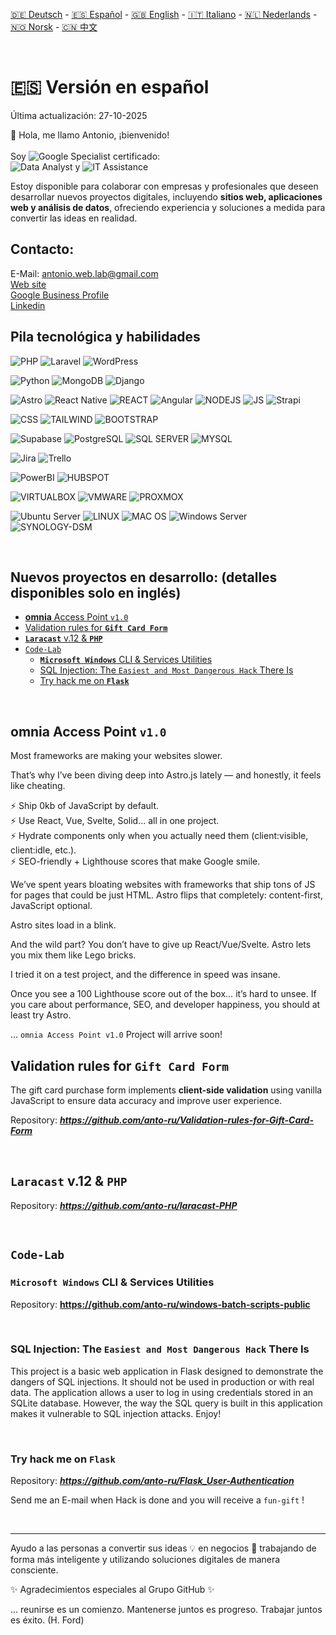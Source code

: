 <!-- INCLUDE: sections/language-menu.md -->





<!-- START INCLUDE -->
[🇩🇪 Deutsch](README.de.md) - [🇪🇸 Español](README.es.md) - [🇬🇧 English](README.md) - [🇮🇹 Italiano](README.it.md) - [🇳🇱 Nederlands](README.nl.md)  - [🇳🇴 Norsk](README.no.md) - [🇨🇳 中文](README.zh.md)
<!-- END INCLUDE -->
<br>
<h1>🇪🇸 Versión en español</h1>
<p>Última actualización: 27-10-2025</p>

👋 Hola, me llamo Antonio, ¡bienvenido!<br><br>
Soy ![Google Specialist](https://img.shields.io/badge/Google%20Specialist-4285F4?style=for-the-badge&logo=google&logoColor=white) certificado:<br> ![Data Analyst](https://img.shields.io/badge/Google_Data_Analyst-4285F4?style=for-the-badge&logo=google&logoColor=white) y ![IT Assistance](https://img.shields.io/badge/Google_IT_Support-4285F4?style=for-the-badge&logo=google&logoColor=white) 

Estoy disponible para colaborar con empresas y profesionales que deseen desarrollar nuevos proyectos digitales, incluyendo **sitios web, aplicaciones web y análisis de datos**, ofreciendo experiencia y soluciones a medida para convertir las ideas en realidad.

<h2>Contacto:</h2>
<!-- INCLUDE: sections/contact.md -->





<!-- START INCLUDE -->
E-Mail:&nbsp;antonio.web.lab@gmail.com
<br>
<a href="https://anto-ru.github.io/anto-ru/">Web site</a>
<br>
<a href="https://www.google.com/search?sca_esv=6bae24b5c791315b&hl=en&authuser=0&si=AMgyJEtREmoPL4P1I5IDCfuA8gybfVI2d5Uj7QMwYCZHKDZ-E9cZkofk5STIu4J3lpwj-FZN-h5IMQILNtxinfjxn7_uJHMfY6LL17mJ0YAAH2vLlOZKAsRcD3xYe4SDV8aBk0hrZBcfqepLuG_BU6BwFQsGrYN0ILOhjH6IsQqnuf0ry574nSM%3D&q=Antonio+Russo+Consulente+Informatico+Reviews&sa=X&ved=2ahUKEwjIzKq397ePAxWWUKQEHTQ1DLEQ0bkNegQIJBAD&biw=1920&bih=867&dpr=1">Google Business Profile</a>
<br>
<a href="https://www.linkedin.com/in/antonio-russo-83937a25b/">Linkedin</a>
<br>
<!-- END INCLUDE -->


<h2>Pila tecnológica y habilidades</h2>
<!-- INCLUDE: sections/stack-skills.md -->













<!-- START INCLUDE -->
![PHP](https://img.shields.io/badge/php-777BB4?style=for-the-badge&logo=php&logoColor=white) ![Laravel](https://img.shields.io/badge/Laravel-FF2D20?style=for-the-badge&logo=laravel&logoColor=white)  ![WordPress](https://img.shields.io/badge/wordpress-21759B?style=for-the-badge&logo=wordpress&logoColor=white)

![Python](https://img.shields.io/badge/python-3670A0?style=for-the-badge&logo=python&logoColor=ffdd54) ![MongoDB](https://img.shields.io/badge/MongoDB-4EA94B?style=for-the-badge&logo=mongodb&logoColor=white) ![Django](https://img.shields.io/badge/django-092E20?style=for-the-badge&logo=django&logoColor=white)

![Astro](https://img.shields.io/badge/Astro-FF5D01?style=for-the-badge&logo=astro&logoColor=white) ![React Native](https://img.shields.io/badge/react%20native-61DAFB?style=for-the-badge&logo=react&logoColor=white) ![REACT](https://img.shields.io/badge/React-20232A?style=for-the-badge&logo=react&logoColor=61DAFB) ![Angular](https://img.shields.io/badge/angular-DD0031?style=for-the-badge&logo=angular&logoColor=white) ![NODEJS](https://img.shields.io/badge/Node%20js-339933?style=for-the-badge&logo=nodedotjs&logoColor=white) ![JS](https://img.shields.io/badge/javascript-323330?style=for-the-badge&logo=javascript&logoColor=F7DF1E) ![Strapi](https://img.shields.io/badge/strapi-4945FF?style=for-the-badge&logo=strapi&logoColor=white)

![CSS](https://img.shields.io/badge/CSS3-1572B6?style=for-the-badge&logo=css3&logoColor=white) ![TAILWIND](https://img.shields.io/badge/tailwind%20css-38B2AC?style=for-the-badge&logo=tailwind-css&logoColor=white) ![BOOTSTRAP](https://img.shields.io/badge/bootstrap-563D7C?style=for-the-badge&logo=bootstrap&logoColor=white)

![Supabase](https://img.shields.io/badge/Supabase-171717?style=for-the-badge&logo=supabase&logoColor=white) ![PostgreSQL](https://img.shields.io/badge/PostgreSQL-316192?style=for-the-badge&logo=postgresql&logoColor=white) ![SQL SERVER](https://img.shields.io/badge/Microsoft%20SQL%20Server-CC2927?style=for-the-badge&logo=microsoft-sql-server&logoColor=white) ![MYSQL](https://img.shields.io/badge/MySQL-005C84?style=for-the-badge&logo=mysql&logoColor=white)

![Jira](https://img.shields.io/badge/jira-0052CC?style=for-the-badge&logo=jira&logoColor=white) ![Trello](https://img.shields.io/badge/trello-0052CC?style=for-the-badge&logo=trello&logoColor=white)

![PowerBI](https://img.shields.io/badge/Power_BI-F2C811?style=for-the-badge&logo=power-bi&logoColor=black) ![HUBSPOT](https://img.shields.io/badge/HubSpot-FF7A59?style=for-the-badge&logo=hubspot&logoColor=white)

![VIRTUALBOX](https://img.shields.io/badge/VirtualBox-21416b?style=for-the-badge&logo=VirtualBox&logoColor=white) ![VMWARE](https://img.shields.io/badge/VMware-231f20?style=for-the-badge&logo=VMware&logoColor=white) ![PROXMOX](https://img.shields.io/badge/Proxmox-E57000?style=for-the-badge&logo=proxmox&logoColor=white)

![Ubuntu Server](https://img.shields.io/badge/Ubuntu%20Server-E95420?style=for-the-badge&logo=ubuntu&logoColor=white) ![LINUX](https://img.shields.io/badge/Linux-FCC624?style=for-the-badge&logo=linux&logoColor=black) ![MAC OS](https://img.shields.io/badge/mac%20os-000000?style=for-the-badge&logo=apple&logoColor=white) ![Windows Server](https://img.shields.io/badge/Windows%20Server-0078D6?style=for-the-badge&logo=windows&logoColor=white) ![SYNOLOGY-DSM](https://img.shields.io/badge/Synology%20DSM-0078FF?style=for-the-badge&logo=synology&logoColor=white)

<br>
<!-- END INCLUDE -->

<h2>Nuevos proyectos en desarrollo: (detalles disponibles solo en inglés)</h2>
<!-- INCLUDE: sections/projects.md -->












<!-- START INCLUDE -->
- [**omnia** Access Point `v1.0`](#omnia-access-point-v10)
- [Validation rules for **`Gift Card Form`**](#validation-rules-for-gift-card-form)
- [**`Laracast`** v.12 \& **`PHP`**](#laracast-v12--php)
- [`Code-Lab`](#code-lab)
  - [**`Microsoft Windows`** CLI \& Services Utilities](#microsoft-windows-cli--services-utilities)
  - [SQL Injection: The `Easiest and Most Dangerous Hack` There Is](#sql-injection-the-easiest-and-most-dangerous-hack-there-is)
  - [Try hack me on **`Flask`**](#try-hack-me-on-flask)

<br>

## **omnia** Access Point `v1.0`
Most frameworks are making your websites slower.

That’s why I’ve been diving deep into Astro.js lately — and honestly, it feels like cheating.

⚡️ Ship 0kb of JavaScript by default.<br>
⚡️ Use React, Vue, Svelte, Solid… all in one project.<br>
⚡️ Hydrate components only when you actually need them (client:visible, client:idle, etc.).<br>
⚡️ SEO-friendly + Lighthouse scores that make Google smile.<br>

We’ve spent years bloating websites with frameworks that ship tons of JS for pages that could be just HTML. Astro flips that completely: content-first, JavaScript optional.

Astro sites load in a blink.

And the wild part? You don’t have to give up React/Vue/Svelte. Astro lets you mix them like Lego bricks.

I tried it on a test project, and the difference in speed was insane.

Once you see a 100 Lighthouse score out of the box… it’s hard to unsee.
If you care about performance, SEO, and developer happiness, you should at least try Astro.

... `omnia Access Point v1.0` Project will arrive soon!

## Validation rules for **`Gift Card Form`**
The gift card purchase form implements **client-side validation** using vanilla JavaScript to ensure data accuracy and improve user experience.

Repository: ***https://github.com/anto-ru/Validation-rules-for-Gift-Card-Form***

<br>

## **`Laracast`** v.12 & **`PHP`**

Repository: ***https://github.com/anto-ru/laracast-PHP***

<br>


## `Code-Lab`

### **`Microsoft Windows`** CLI & Services Utilities

Repository: **https://github.com/anto-ru/windows-batch-scripts-public**

<br>


### SQL Injection: The `Easiest and Most Dangerous Hack` There Is

This project is a basic web application in Flask designed to demonstrate the dangers of SQL injections. It should not be used in production or with real data. The application allows a user to log in using credentials stored in an SQLite database. However, the way the SQL query is built in this application makes it vulnerable to SQL injection attacks. Enjoy!

<br>

### Try hack me on **`Flask`**

Repository: ***https://github.com/anto-ru/Flask_User-Authentication***

Send me an E-mail when Hack is done and you will receive a `fun-gift` !

<br>
<!-- END INCLUDE -->

---
Ayudo a las personas a convertir sus ideas 💡 en negocios 💼 trabajando de forma más inteligente y utilizando soluciones digitales de manera consciente.

✨ Agradecimientos especiales al Grupo GitHub ✨

... reunirse es un comienzo. Mantenerse juntos es progreso. Trabajar juntos es éxito.
(H. Ford)